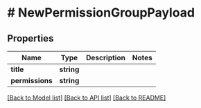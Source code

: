 # # NewPermissionGroupPayload

## Properties

Name | Type | Description | Notes
------------ | ------------- | ------------- | -------------
**title** | **string** |  |
**permissions** | **string** |  |

[[Back to Model list]](../../README.md#models) [[Back to API list]](../../README.md#endpoints) [[Back to README]](../../README.md)
